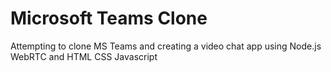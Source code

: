 # Microsoft Teams Clone

Attempting to clone MS Teams and creating a video chat app using Node.js WebRTC and HTML CSS Javascript
